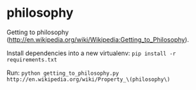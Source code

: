 philosophy
==========

Getting to philosophy (http://en.wikipedia.org/wiki/Wikipedia:Getting_to_Philosophy).

Install dependencies into a new virtualenv:
`pip install -r requirements.txt`

Run:
`python getting_to_philosophy.py http://en.wikipedia.org/wiki/Property_\(philosophy\)`

